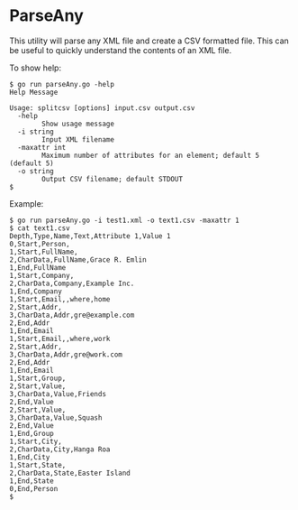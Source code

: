 # ParseAny
This utility will parse any XML file and create a CSV
formatted file. This can be useful to quickly understand
the contents of an XML file.

To show help:
```
$ go run parseAny.go -help
Help Message

Usage: splitcsv [options] input.csv output.csv
  -help
    	Show usage message
  -i string
    	Input XML filename
  -maxattr int
    	Maximum number of attributes for an element; default 5 (default 5)
  -o string
    	Output CSV filename; default STDOUT
$ 
```

Example:
```
$ go run parseAny.go -i test1.xml -o text1.csv -maxattr 1
$ cat text1.csv 
Depth,Type,Name,Text,Attribute 1,Value 1
0,Start,Person,
1,Start,FullName,
2,CharData,FullName,Grace R. Emlin
1,End,FullName
1,Start,Company,
2,CharData,Company,Example Inc.
1,End,Company
1,Start,Email,,where,home
2,Start,Addr,
3,CharData,Addr,gre@example.com
2,End,Addr
1,End,Email
1,Start,Email,,where,work
2,Start,Addr,
3,CharData,Addr,gre@work.com
2,End,Addr
1,End,Email
1,Start,Group,
2,Start,Value,
3,CharData,Value,Friends
2,End,Value
2,Start,Value,
3,CharData,Value,Squash
2,End,Value
1,End,Group
1,Start,City,
2,CharData,City,Hanga Roa
1,End,City
1,Start,State,
2,CharData,State,Easter Island
1,End,State
0,End,Person
$ 
```
